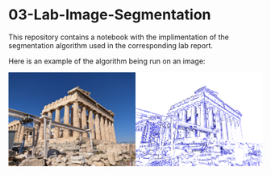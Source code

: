 # 03-Lab-Image-Segmentation

This repository contains a notebook with the implimentation of the segmentation algorithm used in the corresponding lab report.

Here is an example of the algorithm being run on an image:

![](https://github.com/DrJupiter/03-Lab-Image-Segmentation/blob/main/comparison.jpg)
